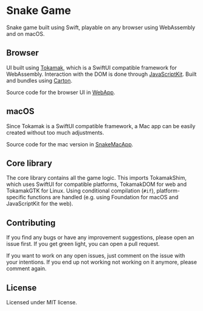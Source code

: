 # Snake Game

Snake game built using Swift, playable on any browser using WebAssembly and on macOS.

## Browser
UI built using [Tokamak](https://github.com/TokamakUI/Tokamak), which is a SwiftUI compatible framework for WebAssembly. Interaction with the DOM is done through [JavaScriptKit](https://github.com/swiftwasm/JavaScriptKit). Built and bundles using [Carton](https://github.com/swiftwasm/carton).

Source code for the browser UI in [WebApp](WebApp).

## macOS
Since Tokamak is a SwiftUI compatible framework, a Mac app can be easily created without too much adjustments.

Source code for the mac version in [SnakeMacApp](SnakeWebApp).

## Core library
The core library contains all the game logic. This imports TokamakShim, which uses SwiftUI for compatible platforms, TokamakDOM for web and TokamakGTK for Linux. Using conditional compilation (`#if`), platform-specific functions are handled (e.g. using Foundation for macOS and JavaScriptKit for the web).

## Contributing
If you find any bugs or have any improvement suggestions, please open an issue first. If you get green light, you can open a pull request.

If you want to work on any open issues, just comment on the issue with your intentions. If you end up not working not working on it anymore, please comment again.

## License
Licensed under MIT license.

